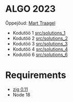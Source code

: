 # ALGO 2023

Õppejõud: [Mart Traagel](mailto:mart.traagel@taltech.ee)

- Kodutöö 1 [src/solutions_1](src/solutions_1)
- Kodutöö 2 [src/solutions_2](src/solutions_2/README.md)
- Kodutöö 3 [src/solutions_3](src/solutions_3/README.md)
- Kodutöö 4 [src/solutions_4](src/solutions_4/README.md)
- Kodutöö 6 [src/solutions_6](src/solutions_6/README.md)

# Requirements

- [zig 0.11](https://ziglang.org/learn/getting-started/#direct-download)
- Node 18
